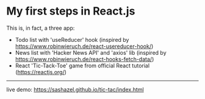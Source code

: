 # My first steps in React.js
This is, in fact, a three app:
- Todo list with 'useReducer' hook (inspired by https://www.robinwieruch.de/react-usereducer-hook/)
-  News list with 'Hacker News API' and 'axios' lib (inspired by https://www.robinwieruch.de/react-hooks-fetch-data/)
-  React 'Tic-Tack-Toe' game from official React tutorial (https://reactjs.org/)
--------------------------------
live demo: https://sashazel.github.io/tic-tac/index.html

